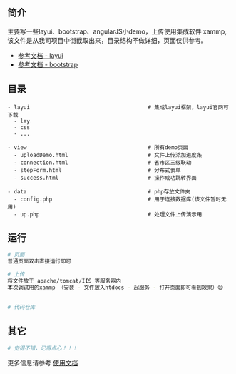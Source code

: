 
## 简介

主要写一些layui、bootstrap、angularJS小demo，上传使用集成软件 xammp, 该文件是从我司项目中街截取出来，目录结构不做详细，页面仅供参考。

- [参考文档 - layui](http://www.layui.com)
- [参考文档 - bootstrap](http://www.bootcss.com/)
## 目录
```
- layui                                     # 集成layui框架，layui官网可下载
  - lay
  - css
  - ...                          

- view                                      # 所有demo页面
  - uploadDemo.html                         # 文件上传添加进度条
  - connection.html                         # 省市区三级联动
  - stepForm.html                           # 分布式表单
  - success.html                            # 操作成功跳转界面

- data                                      # php存放文件夹
  - config.php                              # 用于连接数据库(该文件暂时无用)
  - up.php                                  # 处理文件上传演示用

```

## 运行
```bash
# 页面
普通页面双击直接运行即可

# 上传
将文件放于 apache/tomcat/IIS 等服务器内 
本次调试用的xammp （安装 - 文件放入htdocs - 起服务 - 打开页面即可看到效果）😅

```

## 
```bash
# 代码仓库
```

## 其它
```bash
# 觉得不错，记得点心！！！

```

更多信息请参考 [使用文档](http://www.layui.com)


